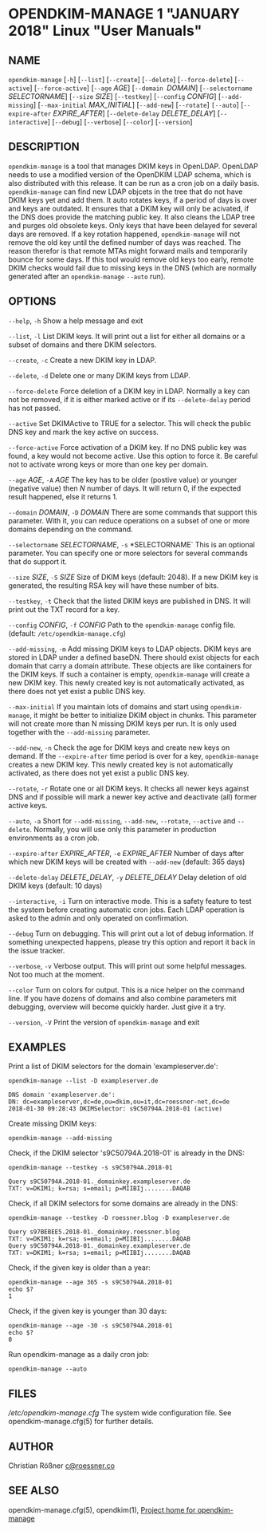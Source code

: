 OPENDKIM-MANAGE 1 "JANUARY 2018" Linux "User Manuals"
=====================================================

NAME
----

`opendkim-manage` [`-h`] [`--list`] [`--create`] [`--delete`] [`--force-delete`]
                         [`--active`] [`--force-active`] [`--age` *AGE*]
                         [`--domain `*DOMAIN*] [`--selectorname` *SELECTORNAME*]
                         [`--size` *SIZE*] [`--testkey`] [`--config` *CONFIG*]
                         [`--add-missing`] [`--max-initial` *MAX_INITIAL*] 
                         [`--add-new`] [`--rotate`] `[--auto`]
                         [`--expire-after` *EXPIRE_AFTER*]
                         [`--delete-delay` *DELETE_DELAY*]
                         [`--interactive`] [`--debug`]
                         [`--verbose`] [`--color`] [`--version`]

DESCRIPTION
-----------

`opendkim-manage` is a tool that manages DKIM keys in OpenLDAP. OpenLDAP 
needs to use a modified version of the OpenDKIM LDAP schema, which is also 
distributed with this release. It can be run as a cron job on a daily basis. 
`opendkim-manage` can find new LDAP objcets in the tree that do not have DKIM
keys yet and add them. It auto rotates keys, if a period of days is over and
keys are outdated. It ensures that a DKIM key will only be acivated, if the
DNS does provide the matching public key. It also cleans the LDAP tree and 
purges old obsolete keys. Only keys that have been delayed for several days 
are removed. If a key rotation happened, `opendkim-manage` will not remove the
old key until the defined number of days was reached. The reason therefor is 
that remote MTAs might forward mails and temporarily bounce for some days. If
this tool would remove old keys too early, remote DKIM checks would fail due
to missing keys in the DNS (which are normally generated after an 
`opendkim-manage` `--auto` run). 

OPTIONS
-------

`--help`, `-h`
    Show a help message and exit

`--list`, `-l`
    List DKIM keys. It will print out a list for either all domains or a 
    subset of domains and there DKIM selectors.
    
`--create`, `-c`
    Create a new DKIM key in LDAP.
    
`--delete`, `-d`
    Delete one or many DKIM keys from LDAP.
    
`--force-delete`
    Force deletion of a DKIM key in LDAP. Normally a key can not be removed, 
    if it is either marked active or if its `--delete-delay` period has not 
    passed.
    
`--active`
    Set DKIMActive to TRUE for a selector. This will check the public DNS key
     and mark the key active on success.
    
`--force-active`
    Force activation of a DKIM key. If no DNS public key was found, a key 
    would not become active. Use this option to force it. Be careful not to 
    activate wrong keys or more than one key per domain.
    
`--age` *AGE*, `-A` *AGE*
    The key has to be older (postive value) or younger  (negative value) then
     *N* number of days. It will return 0, if the expected result happened, 
     else it returns 1.
    
`--domain` *DOMAIN*, `-D` *DOMAIN*
    There are some commands that support this parameter. With it, you can 
    reduce operations on a subset of one or more domains depending on the 
    command.
    
`--selectorname` *SELECTORNAME*, `-s` *SELECTORNAME`
    This is an optional parameter. You can specify one or more selectors for 
    several commands that do support it.
    
`--size` *SIZE*, `-S` *SIZE* 
    Size of DKIM keys (default: 2048). If a new DKIM key is generated, the 
    resulting RSA key will have these number of bits.
    
`--testkey`, `-t`
    Check that the listed DKIM keys are published in DNS. It will print out 
    the TXT record for a key.
    
`--config` *CONFIG*, `-f` *CONFIG*
    Path to the `opendkim-manage` config file. (default:
    `/etc/opendkim-manage.cfg`)
    
`--add-missing`, `-m`
    Add missing DKIM keys to LDAP objects. DKIM keys are stored in LDAP under
    a defined baseDN. There should exist objects for each domain that carry 
    a domain attribute. These objects are like containers for the DKIM keys.
    If such a container is empty, `opendkim-manage` will create a new DKIM 
    key. This newly created key is not automatically activated, as there does
    not yet exist a public DNS key. 

`--max-initial`
    If you maintain lots of domains and start using `opendkim-manage`, it 
    might be better to initialize DKIM object in chunks. This parameter will not 
    create more than N missing DKIM keys per run. It is only used together 
    with the `--add-missing` parameter.

`--add-new`, `-n`
    Check the age for DKIM keys and create new keys on demand. If the 
    `--expire-after` time period is over for a key, `opendkim-manage` creates
    a new DKIM key. This newly created key is not automatically activated, as 
    there does not yet exist a public DNS key.
    
`--rotate`, `-r`
    Rotate one or all DKIM keys. It checks all newer keys against DNS and if 
    possible will mark a newer key active and deactivate (all) former active 
    keys.

`--auto`, `-a`
    Short for `--add-missing`, `--add-new`, `--rotate`, `--active` and 
    `--delete`. Normally, you will use only this parameter in production 
    environments as a cron job.
    
`--expire-after` *EXPIRE_AFTER*, `-e` *EXPIRE_AFTER*
    Number of days after which new DKIM keys will be created with `--add-new` 
    (default: 365 days)
    
`--delete-delay` *DELETE_DELAY*, `-y` *DELETE_DELAY*
    Delay deletion of old DKIM keys (default: 10 days)
    
`--interactive`, `-i`
    Turn on interactive mode. This is a safety feature to test the system 
    before creating automatic cron jobs. Each LDAP operation is asked to the 
    admin and only operated on confirmation.
    
`--debug`
    Turn on debugging. This will print out a lot of debug information. If 
    something unexpected happens, please try this option and report it back 
    in the issue tracker.

`--verbose`, `-v`
    Verbose output. This will print out some helpful messages. Not too much 
    at the moment.
    
`--color`
    Turn on colors for output. This is a nice helper on the command line. If 
    you have dozens of domains and also combine parameters mit debugging, 
    overview will become quickly harder. Just give it a try.
    
`--version`, `-V` 
    Print the version of `opendkim-manage` and exit

EXAMPLES
--------

Print a list of DKIM selectors for the domain 'exampleserver.de':

    opendkim-manage --list -D exampleserver.de
    
    DNS domain 'exampleserver.de':
    DN: dc=exampleserver,dc=de,ou=dkim,ou=it,dc=roessner-net,dc=de
    2018-01-30 09:28:43 DKIMSelector: s9C50794A.2018-01 (active)

Create missing DKIM keys:

    opendkim-manage --add-missing
    
Check, if the DKIM selector 's9C50794A.2018-01' is already in the DNS:

    opendkim-manage --testkey -s s9C50794A.2018-01
    
    Query s9C50794A.2018-01._domainkey.exampleserver.de
    TXT: v=DKIM1; k=rsa; s=email; p=MIIBIj........DAQAB

Check, if all DKIM selectors for some domains are already in the DNS:

    opendkim-manage --testkey -D roessner.blog -D exampleserver.de
    
    Query s97BEBEE5.2018-01._domainkey.roessner.blog
    TXT: v=DKIM1; k=rsa; s=email; p=MIIBIj........DAQAB
    Query s9C50794A.2018-01._domainkey.exampleserver.de
    TXT: v=DKIM1; k=rsa; s=email; p=MIIBIj........DAQAB
    
Check, if the given key is older than a year:

    opendkim-manage --age 365 -s s9C50794A.2018-01
    echo $?
    1

Check, if the given key is younger than 30 days:

    opendkim-manage --age -30 -s s9C50794A.2018-01
    echo $?
    0

Run opendkim-manage as a daily cron job:

    opendkim-manage --auto
    

FILES
-----

*/etc/opendkim-manage.cfg*
      The system wide configuration file. See opendkim-manage.cfg(5) for 
      further details.

AUTHOR
------

Christian Rößner <c@roessner.co>

SEE ALSO
--------

opendkim-manage.cfg(5), opendkim(1), [Project home for opendkim-manage](https://github.com/croessner/opendkim-manage/)